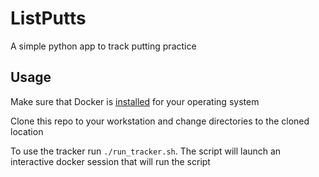 # ListPutts
A simple python app to track putting practice

## Usage
Make sure that Docker is [installed](https://www.docker.com/products/docker-desktop)
for your operating system

Clone this repo to your workstation and change directories
to the cloned location

To use the tracker run `./run_tracker.sh`.  The script will
launch an interactive docker session that will run the script

